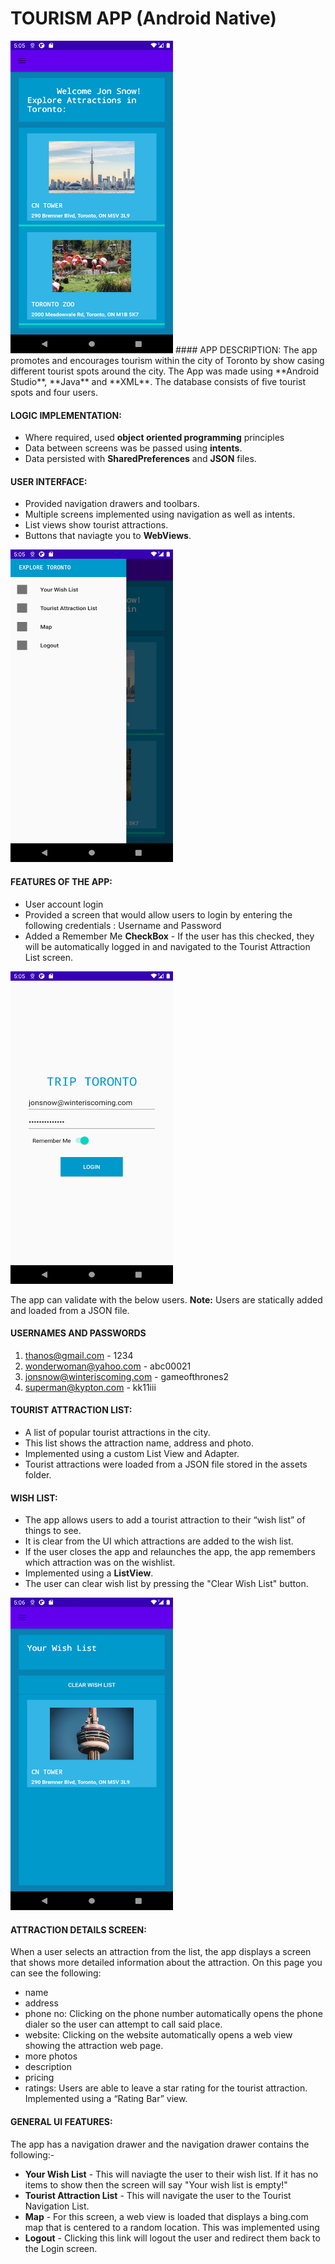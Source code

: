 # TOURISM APP (Android Native)

<img src="images/Screenshot_1604091941.png" width="260" height="500">
#### APP DESCRIPTION:
The app promotes and encourages tourism within the city of Toronto by show casing different tourist spots around the city.
The App was made using **Android Studio**, **Java** and **XML**. The database consists of five tourist spots and four users.

#### LOGIC IMPLEMENTATION:
* Where required, used **object oriented programming** principles 
* Data between screens was be passed using **intents**.  
* Data persisted with **SharedPreferences** and **JSON** files.

#### USER INTERFACE:
* Provided navigation drawers and toolbars. 
* Multiple screens implemented using navigation as well as intents. 
* List views show tourist attractions. 
* Buttons that naviagte you to **WebViews**.

<img src="images/Screenshot_1604091950.png" width="260" height="500">

#### FEATURES OF THE APP:
* User account login 
* Provided a screen that would  allow users to login by entering the following credentials : Username and Password
* Added a Remember Me **CheckBox** -  If the user has this checked, they will be automatically logged in and navigated to the Tourist Attraction List screen.
<img src="images/Screenshot_1604091928.png" width="260" height="500">

The app can validate with the below users.
**Note:** Users are statically added and loaded from a JSON file.

#### USERNAMES AND PASSWORDS
1. thanos@gmail.com  -  1234
2. wonderwoman@yahoo.com - abc00021
3. jonsnow@winteriscoming.com - gameofthrones2
4. superman@kypton.com - kk11iii


#### TOURIST ATTRACTION LIST:
* A list of popular tourist attractions in the city. 
* This list shows the attraction name, address and photo. 
* Implemented using a custom List View and Adapter. 
* Tourist attractions were loaded from a JSON file stored in the assets folder. 

#### WISH LIST:
* The app allows users to add a tourist attraction to their “wish list” of things to see. 
* It is clear from the UI which attractions are added to the wish list. 
* If the user closes the app and relaunches the app, the app remembers which attraction was on the wishlist. 
* Implemented using a **ListView**.
* The user can clear wish list by pressing the "Clear Wish List" button.
<img src="images/Screenshot_1604091966.png" width="260" height="500">


#### ATTRACTION DETAILS SCREEN:
When a user selects an attraction from the list, the app displays a screen that shows more detailed information about the attraction. 
On this page you can see the following:
* name
* address
* phone no: Clicking on the phone number automatically opens the phone dialer so the user can attempt to call said place.
* website: Clicking on the website automatically opens a web view showing the attraction web page.
* more photos
* description
* pricing 
* ratings: Users are able to leave a star rating for the tourist attraction. Implemented using a “Rating Bar” view.


#### GENERAL UI FEATURES:
The app has a navigation drawer and the navigation drawer contains the following:-
* **Your Wish List** - This will naviagte the user to their wish list. If it has no items to show then the screen will say "Your wish list is empty!"
* **Tourist Attraction List** - This will navigate the user to the Tourist Navigation List.
* **Map** -  For this screen, a web view is loaded that displays a  bing.com map that is centered to a random location. This was implemented using 
* **Logout**  - Clicking this link will logout the user and redirect them back to the Login screen. 



